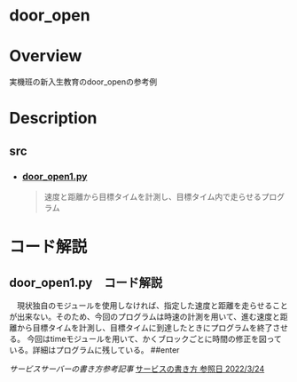 # door_open
# Overview
実機班の新入生教育のdoor_openの参考例
# Description
## src
- ### [door_open1.py](./ros_melodic/door_open/src/door_open1.py)
  >速度と距離から目標タイムを計測し、目標タイム内で走らせるプログラム

# コード解説
## door_open1.py　コード解説
　現状独自のモジュールを使用しなければ、指定した速度と距離を走らせることが出来ない。そのため、今回のプログラムは時速の計測を用いて、進む速度と距離から目標タイムを計測し、目標タイムに到達したときにプログラムを終了させる。
今回はtimeモジュールを用いて、かくブロックごとに時間の修正を図っている。詳細はプログラムに残している。
##enter

*サービスサーバーの書き方参考記事*
[サービスの書き方 参照日 2022/3/24](https://raspimouse-sim-tutorial.gitbook.io/project/ros_tutorial/how_to_write_service)
